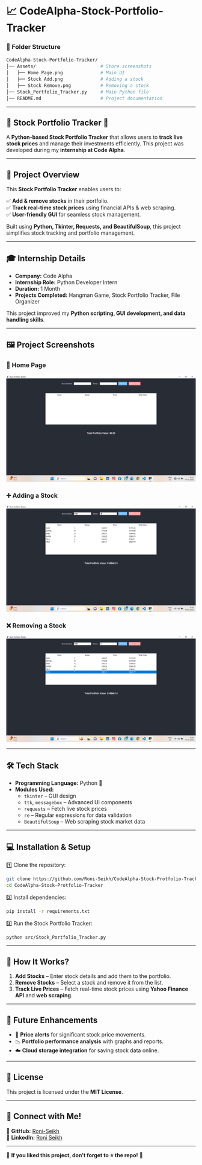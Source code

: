 # **📈 CodeAlpha-Stock-Portfolio-Tracker**  

### **📂 Folder Structure**  
```bash
CodeAlpha-Stock-Portfolio-Tracker/
│── Assets/                        # Store screenshots  
│   ├── Home Page.png              # Main UI  
│   ├── Stock Add.png              # Adding a stock  
│   ├── Stock Remove.png           # Removing a stock  
│── Stock_Portfolio_Tracker.py     # Main Python file  
│── README.md                      # Project documentation  
```

---

## **📂 Stock Portfolio Tracker 🚀**  

A **Python-based Stock Portfolio Tracker** that allows users to **track live stock prices** and manage their investments efficiently. This project was developed during my **internship at Code Alpha**.  

---

## **🚀 Project Overview**  

This **Stock Portfolio Tracker** enables users to:  

✅ **Add & remove stocks** in their portfolio.  
✅ **Track real-time stock prices** using financial APIs & web scraping.  
✅ **User-friendly GUI** for seamless stock management.  

Built using **Python, Tkinter, Requests, and BeautifulSoup**, this project simplifies stock tracking and portfolio management.  

---

## **🎓 Internship Details**  

- **Company:** Code Alpha  
- **Internship Role:** Python Developer Intern  
- **Duration:** 1 Month  
- **Projects Completed:** Hangman Game, Stock Portfolio Tracker, File Organizer  

This project improved my **Python scripting, GUI development, and data handling skills**.  

---

## **🖼️ Project Screenshots**  

### 📌 **Home Page**  
![Home Page](https://github.com/Roni-Seikh/CodeAlpha-Stock-Protfolio-Tracker/blob/main/Assets/Home%20Page.png)  

### ➕ **Adding a Stock**  
![Stock Add](https://github.com/Roni-Seikh/CodeAlpha-Stock-Protfolio-Tracker/blob/main/Assets/Stock%20Add.png)  

### ❌ **Removing a Stock**  
![Stock Remove](https://github.com/Roni-Seikh/CodeAlpha-Stock-Protfolio-Tracker/blob/main/Assets/Stock%20Remove.png)  

---

## **🛠️ Tech Stack**  

- **Programming Language:** Python 🐍  
- **Modules Used:**  
  - `tkinter` – GUI design  
  - `ttk`, `messagebox` – Advanced UI components  
  - `requests` – Fetch live stock prices  
  - `re` – Regular expressions for data validation  
  - `BeautifulSoup` – Web scraping stock market data  

---

## **💻 Installation & Setup**  

1️⃣ Clone the repository:  
```bash
git clone https://github.com/Roni-Seikh/CodeAlpha-Stock-Protfolio-Tracker.git
cd CodeAlpha-Stock-Protfolio-Tracker
```  

2️⃣ Install dependencies:  
```bash
pip install -r requirements.txt
```  

3️⃣ Run the Stock Portfolio Tracker:  
```bash
python src/Stock_Portfolio_Tracker.py
```  

---

## **🎯 How It Works?**  

1. **Add Stocks** – Enter stock details and add them to the portfolio.  
2. **Remove Stocks** – Select a stock and remove it from the list.  
3. **Track Live Prices** – Fetch real-time stock prices using **Yahoo Finance API** and **web scraping**.  

---

## **🚀 Future Enhancements**  

- 🔔 **Price alerts** for significant stock price movements.  
- 📉 **Portfolio performance analysis** with graphs and reports.  
- ☁️ **Cloud storage integration** for saving stock data online.  

---

## **📜 License**  

This project is licensed under the **MIT License**.  

---

## **🔗 Connect with Me!**  

🔹 **GitHub:** [Roni-Seikh](https://github.com/Roni-Seikh)  
🔹 **LinkedIn:** [Roni Seikh](https://in.linkedin.com/in/roniseikh)  

---

📌 **If you liked this project, don’t forget to ⭐ the repo!** 🚀  

